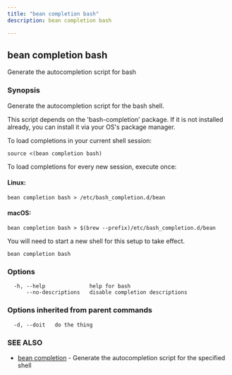 ```yaml
---
title: "bean completion bash"
description: bean completion bash

---
```

## bean completion bash

Generate the autocompletion script for bash

### Synopsis

Generate the autocompletion script for the bash shell.

This script depends on the 'bash-completion' package.
If it is not installed already, you can install it via your OS's package manager.

To load completions in your current shell session:

	source <(bean completion bash)

To load completions for every new session, execute once:

#### Linux:

	bean completion bash > /etc/bash_completion.d/bean

#### macOS:

	bean completion bash > $(brew --prefix)/etc/bash_completion.d/bean

You will need to start a new shell for this setup to take effect.


```
bean completion bash
```

### Options

```
  -h, --help              help for bash
      --no-descriptions   disable completion descriptions
```

### Options inherited from parent commands

```
  -d, --doit   do the thing
```

### SEE ALSO

* [bean completion](bean_completion/)	 - Generate the autocompletion script for the specified shell

